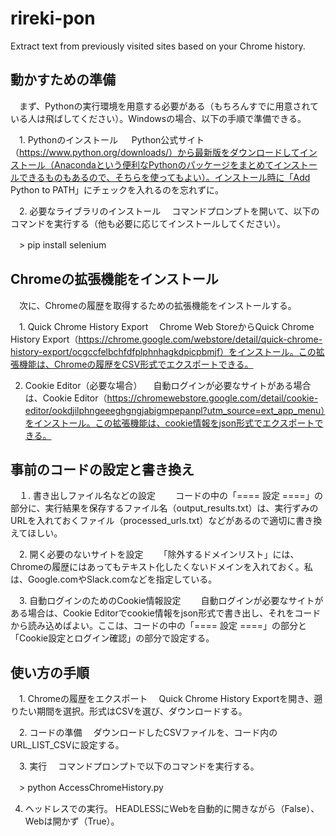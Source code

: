 # rireki-pon
Extract text from previously visited sites based on your Chrome history.

## 動かすための準備

　まず、Pythonの実行環境を用意する必要がある（もちろんすでに用意されている人は飛ばしてください）。Windowsの場合、以下の手順で準備できる。

　1. Pythonのインストール
　 Python公式サイト（https://www.python.org/downloads/）から最新版をダウンロードしてインストール（Anacondaという便利なPythonのパッケージをまとめてインストールできるものもあるので、そちらを使ってもよい）。インストール時に「Add Python to PATH」にチェックを入れるのを忘れずに。

　2. 必要なライブラリのインストール
　コマンドプロンプトを開いて、以下のコマンドを実行する（他も必要に応じてインストールしてください）。

　> pip install selenium

## Chromeの拡張機能をインストール

　次に、Chromeの履歴を取得するための拡張機能をインストールする。

　1. Quick Chrome History Export
　Chrome Web StoreからQuick Chrome History Export（https://chrome.google.com/webstore/detail/quick-chrome-history-export/ocgccfelbchfdfplphnhagkdpicpbmjf）をインストール。この拡張機能は、Chromeの履歴をCSV形式でエクスポートできる。

 2. Cookie Editor（必要な場合）
　自動ログインが必要なサイトがある場合は、Cookie Editor（https://chromewebstore.google.com/detail/cookie-editor/ookdjilphngeeeghgngjabigmpepanpl?utm_source=ext_app_menu）をインストール。この拡張機能は、cookie情報をjson形式でエクスポートできる。

## 事前のコードの設定と書き換え

　１. 書き出しファイル名などの設定
　　コードの中の「==== 設定 ====」の部分に、実行結果を保存するファイル名（output_results.txt）は、実行ずみのURLを入れておくファイル（processed_urls.txt）などがあるので適切に書き換えてほしい。

　2. 開く必要のないサイトを設定
　　「除外するドメインリスト」には、Chromeの履歴にはあってもテキスト化したくないドメインを入れておく。私は、Google.comやSlack.comなどを指定している。

　3. 自動ログインのためのCookie情報設定
　　自動ログインが必要なサイトがある場合は、Cookie Editorでcookie情報をjson形式で書き出し、それをコードから読み込めばよい。ここは、コードの中の「==== 設定 ====」の部分と「Cookie設定とログイン確認」の部分で設定する。

## 使い方の手順

　1. Chromeの履歴をエクスポート
　Quick Chrome History Exportを開き、遡りたい期間を選択。形式はCSVを選び、ダウンロードする。

　2. コードの準備
　ダウンロードしたCSVファイルを、コード内のURL_LIST_CSVに設定する。

　3. 実行
　コマンドプロンプトで以下のコマンドを実行する。

　> python AccessChromeHistory.py

  4. ヘッドレスでの実行。
    HEADLESSにWebを自動的に開きながら（False）、Webは開かず（True）。


